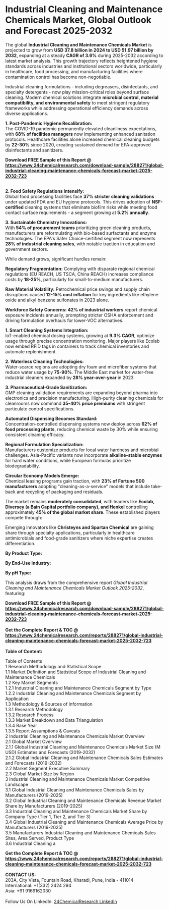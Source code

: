 <h1>Industrial Cleaning and Maintenance Chemicals Market, Global Outlook and Forecast 2025-2032</h1><p>The global <strong>Industrial Cleaning and Maintenance Chemicals Market</strong> is projected to grow from <strong>USD 37.8 billion in 2024 to USD 51.97 billion by 2032</strong>, expanding at a steady <strong>CAGR of 3.6%</strong> during 2025-2032 according to latest market analysis. This growth trajectory reflects heightened hygiene standards across industries and institutional sectors worldwide, particularly in healthcare, food processing, and manufacturing facilities where contamination control has become non-negotiable.</p><p>Industrial cleaning formulations - including degreasers, disinfectants, and specialty detergents - now play mission-critical roles beyond surface cleaning. Modern chemical solutions integrate <strong>microbial control, material compatibility, and environmental safety</strong> to meet stringent regulatory frameworks while addressing operational efficiency demands across diverse applications.</p><p><strong>1. Post-Pandemic Hygiene Recalibration:</strong><br>
The COVID-19 pandemic permanently elevated cleanliness expectations, with <strong>68% of facilities managers</strong> now implementing enhanced sanitation protocols. Healthcare facilities alone increased chemical cleaning budgets by <strong>22-30%</strong> since 2020, creating sustained demand for EPA-approved disinfectants and sanitizers.</p><div><b>Download FREE Sample of this Report @ 
            <a href="https://www.24chemicalresearch.com/download-sample/288271/global-industrial-cleaning-maintenance-chemicals-forecast-market-2025-2032-723">
            https://www.24chemicalresearch.com/download-sample/288271/global-industrial-cleaning-maintenance-chemicals-forecast-market-2025-2032-723</a></b></div><br><p><strong>2. Food Safety Regulations Intensify:</strong><br>
Global food processing facilities face <strong>37% stricter cleaning validations</strong> under updated FDA and EU hygiene protocols. This drives adoption of <strong>NSF-certified</strong> cleaning systems that eliminate biofilm risks while meeting food contact surface requirements - a segment growing at <strong>5.2% annually</strong>.</p><p><strong>3. Sustainable Chemistry Innovations:</strong><br>
With <strong>54% of procurement teams</strong> prioritizing green cleaning products, manufacturers are reformulating with bio-based surfactants and enzyme technologies. The EPA's Safer Choice-certified segment now represents <strong>28% of industrial cleaning sales</strong>, with notable traction in education and government sectors.</p><p>While demand grows, significant hurdles remain:</p><p><strong>Regulatory Fragmentation:</strong> Complying with disparate regional chemical regulations (EU REACH, US TSCA, China REACH) increases compliance costs by <strong>18-25%</strong>, particularly for small-to-medium manufacturers.</p><p><strong>Raw Material Volatility:</strong> Petrochemical price swings and supply chain disruptions caused <strong>12-15% cost inflation</strong> for key ingredients like ethylene oxide and alkyl benzene sulfonates in 2023 alone.</p><p><strong>Workforce Safety Concerns:</strong> <strong>42% of industrial workers</strong> report chemical exposure incidents annually, prompting stricter OSHA enforcement and driving formulation overhauls for lower-VOC alternatives.</p><p><strong>1. Smart Cleaning Systems Integration:</strong><br>
IoT-enabled chemical dosing systems, growing at <strong>9.3% CAGR</strong>, optimize usage through precise concentration monitoring. Major players like Ecolab now embed RFID tags in containers to track chemical inventories and automate replenishment.</p><p><strong>2. Waterless Cleaning Technologies:</strong><br>
Water-scarce regions are adopting dry foam and microfiber systems that reduce water usage by <strong>75-90%</strong>. The Middle East market for water-free industrial cleaners expanded by <strong>28% year-over-year</strong> in 2023.</p><p><strong>3. Pharmaceutical-Grade Sanitization:</strong><br>
GMP cleaning validation requirements are expanding beyond pharma into electronics and precision manufacturing. High-purity cleaning chemicals for cleanrooms now command <strong>35-40% price premiums</strong> with stringent particulate control specifications.</p><p><strong>Automated Dispensing Becomes Standard:</strong><br>
	Concentration-controlled dispensing systems now deploy across <strong>62% of food processing plants</strong>, reducing chemical waste by 30% while ensuring consistent cleaning efficacy.</p><p><strong>Regional Formulation Specialization:</strong><br>
	Manufacturers customize products for local water hardness and microbial challenges. Asia-Pacific variants now incorporate <strong>alkaline-stable enzymes</strong> for hard water conditions, while European formulas prioritize biodegradability.</p><p><strong>Circular Economy Models Emerge:</strong><br>
	Chemical leasing programs gain traction, with <strong>23% of Fortune 500 manufacturers</strong> adopting "cleaning-as-a-service" models that include take-back and recycling of packaging and residuals.</p><p>The market remains <strong>moderately consolidated</strong>, with leaders like <strong>Ecolab, Diversey (a Bain Capital portfolio company), and Henkel</strong> controlling approximately <strong>45% of the global market share</strong>. These established players compete through:</p><p>Emerging innovators like <strong>Christeyns and Spartan Chemical</strong> are gaining share through specialty applications, particularly in healthcare antimicrobials and food-grade sanitizers where niche expertise creates differentiation.</p><p><strong>By Product Type:</strong></p><p><strong>By End-Use Industry:</strong></p><p><strong>By pH Type:</strong></p><p>This analysis draws from the comprehensive report <em>Global Industrial Cleaning and Maintenance Chemicals Market Outlook 2025-2032</em>, featuring:</p><div><b>Download FREE Sample of this Report @ 
            <a href="https://www.24chemicalresearch.com/download-sample/288271/global-industrial-cleaning-maintenance-chemicals-forecast-market-2025-2032-723">
            https://www.24chemicalresearch.com/download-sample/288271/global-industrial-cleaning-maintenance-chemicals-forecast-market-2025-2032-723</a></b></div><br><div><b>Get the Complete Report & TOC @ 
            <a href="https://www.24chemicalresearch.com/reports/288271/global-industrial-cleaning-maintenance-chemicals-forecast-market-2025-2032-723">
            https://www.24chemicalresearch.com/reports/288271/global-industrial-cleaning-maintenance-chemicals-forecast-market-2025-2032-723</a></b></div><br>
            <b>Table of Content:</b><p>Table of Contents<br />
1 Research Methodology and Statistical Scope<br />
1.1 Market Definition and Statistical Scope of Industrial Cleaning and Maintenance Chemicals<br />
1.2 Key Market Segments<br />
1.2.1 Industrial Cleaning and Maintenance Chemicals Segment by Type<br />
1.2.2 Industrial Cleaning and Maintenance Chemicals Segment by Application<br />
1.3 Methodology & Sources of Information<br />
1.3.1 Research Methodology<br />
1.3.2 Research Process<br />
1.3.3 Market Breakdown and Data Triangulation<br />
1.3.4 Base Year<br />
1.3.5 Report Assumptions & Caveats<br />
2 Industrial Cleaning and Maintenance Chemicals Market Overview<br />
2.1 Global Market Overview<br />
2.1.1 Global Industrial Cleaning and Maintenance Chemicals Market Size (M USD) Estimates and Forecasts (2019-2032)<br />
2.1.2 Global Industrial Cleaning and Maintenance Chemicals Sales Estimates and Forecasts (2019-2032)<br />
2.2 Market Segment Executive Summary<br />
2.3 Global Market Size by Region<br />
3 Industrial Cleaning and Maintenance Chemicals Market Competitive Landscape<br />
3.1 Global Industrial Cleaning and Maintenance Chemicals Sales by Manufacturers (2019-2025)<br />
3.2 Global Industrial Cleaning and Maintenance Chemicals Revenue Market Share by Manufacturers (2019-2025)<br />
3.3 Industrial Cleaning and Maintenance Chemicals Market Share by Company Type (Tier 1, Tier 2, and Tier 3)<br />
3.4 Global Industrial Cleaning and Maintenance Chemicals Average Price by Manufacturers (2019-2025)<br />
3.5 Manufacturers Industrial Cleaning and Maintenance Chemicals Sales Sites, Area Served, Product Type<br />
3.6 Industrial Cleaning a</p><div><b>Get the Complete Report & TOC @ 
            <a href="https://www.24chemicalresearch.com/reports/288271/global-industrial-cleaning-maintenance-chemicals-forecast-market-2025-2032-723">
            https://www.24chemicalresearch.com/reports/288271/global-industrial-cleaning-maintenance-chemicals-forecast-market-2025-2032-723</a></b></div><br><b>CONTACT US:</b><br>
            203A, City Vista, Fountain Road, Kharadi, Pune, India - 411014<br>
            International: +1(332) 2424 294<br>
            Asia: +91 9169162030 <br><br>
            Follow Us On LinkedIn: <a href="https://www.linkedin.com/company/24chemicalresearch/">24ChemicalResearch LinkedIn</a>